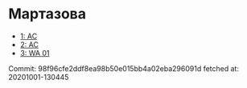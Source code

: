 # Мартазова
- [1: AC](1.md)
- [2: AC](2.md)
- [3: WA 01](3.md)

Commit: 98f96cfe2ddf8ea98b50e015bb4a02eba296091d
 fetched at: 20201001-130445
